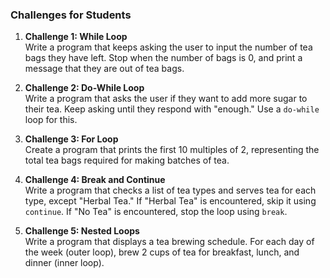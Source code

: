 ### **Challenges for Students**

1. **Challenge 1: While Loop**\
   Write a program that keeps asking the user to input the number of tea bags they have left. Stop when the number of bags is 0, and print a message that they are out of tea bags.

2. **Challenge 2: Do-While Loop**\
   Write a program that asks the user if they want to add more sugar to their tea. Keep asking until they respond with "enough." Use a `do-while` loop for this.

3. **Challenge 3: For Loop**\
   Create a program that prints the first 10 multiples of 2, representing the total tea bags required for making batches of tea.

4. **Challenge 4: Break and Continue**\
   Write a program that checks a list of tea types and serves tea for each type, except "Herbal Tea." If "Herbal Tea" is encountered, skip it using `continue`. If "No Tea" is encountered, stop the loop using `break`.

5. **Challenge 5: Nested Loops**\
   Write a program that displays a tea brewing schedule. For each day of the week (outer loop), brew 2 cups of tea for breakfast, lunch, and dinner (inner loop).